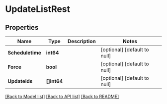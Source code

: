 # UpdateListRest

## Properties
Name | Type | Description | Notes
------------ | ------------- | ------------- | -------------
**Scheduletime** | **int64** |  | [optional] [default to null]
**Force** | **bool** |  | [optional] [default to null]
**Updateids** | **[]int64** |  | [optional] [default to null]

[[Back to Model list]](../README.md#documentation-for-models) [[Back to API list]](../README.md#documentation-for-api-endpoints) [[Back to README]](../README.md)

